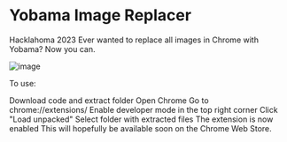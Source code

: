 # Yobama Image Replacer
Hacklahoma 2023
Ever wanted to replace all images in Chrome with Yobama? Now you can.

![image](https://user-images.githubusercontent.com/102239083/229414904-5d6e88b9-c790-4534-b576-42a01b656960.png)

To use:

Download code and extract folder
Open Chrome
Go to chrome://extensions/
Enable developer mode in the top right corner
Click "Load unpacked"
Select folder with extracted files
The extension is now enabled
This will hopefully be available soon on the Chrome Web Store.
